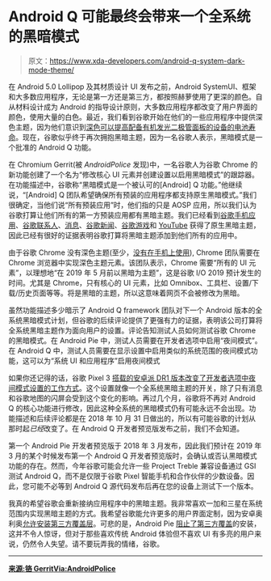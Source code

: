 # Android Q 可能最终会带来一个全系统的黑暗模式

> 原文：<https://www.xda-developers.com/android-q-system-dark-mode-theme/>

在 Android 5.0 Lollipop 及其材质设计 UI 发布之前，Android SystemUI、框架和大多数应用程序，无论是第一方还是第三方，都按照赫萝使用了更深的颜色。自从材料设计成为 Android 的指导设计原则，大多数应用程序都改变了用户界面的颜色，使用大量的白色。最近，我们看到谷歌开始在他们的一些应用程序中提供深色主题，因为他们意识到[深色可以提高配备有机发光二极管面板的设备的电池寿命](https://www.xda-developers.com/google-wants-developers-to-add-dark-themes-to-save-battery-life/)。现在，谷歌似乎终于再次拥抱黑暗主题，因为一名谷歌人表示，黑暗模式是一个批准的 Android Q 功能。

在 Chromium Gerrit(被 *AndroidPolice* 发现)中，一名谷歌人为谷歌 Chrome 的新功能创建了一个名为“修改核心 UI 元素并创建设置以启用黑暗模式”的跟踪器。在功能描述中，谷歌称“黑暗模式是一个被认可的[Android] Q 功能。”他继续说，“[Android] Q 团队希望确保所有预装的应用程序都支持原生黑暗模式。”我们很确定，当他们说“所有预装应用”时，他们指的只是 AOSP 应用，所以我们认为谷歌打算让他们所有的第一方预装应用都有黑暗主题。我们已经看到[谷歌手机应用](https://www.xda-developers.com/google-phone-v26-dark-theme/)、[谷歌联系人](https://www.xda-developers.com/google-contacts-adds-dark-theme/)、[消息](https://www.xda-developers.com/android-messages-redesign-dark-mode/)、[谷歌新闻](https://www.xda-developers.com/google-news-5-5-dark-theme/)、[谷歌游戏](https://www.xda-developers.com/google-play-games-dark-theme/)和 [YouTube](https://www.xda-developers.com/youtube-dark-mode-android-roll-out/) 获得了原生黑暗主题，因此已经有很好的证据表明谷歌打算将黑暗主题添加到他们所有的应用中。

由于谷歌 Chrome 没有深色主题(至少，[没有在手机上使用](https://www.xda-developers.com/google-chrome-windows-10-dark-mode/)), Chrome 团队需要在 Chrome 浏览器中实现深色主题元素。该团队表示，Chrome 需要“所有的 UI 元素”，以理想地“在 2019 年 5 月前以黑暗为主题”，这是谷歌 I/O 2019 预计发生的时间。尤其是 Chrome，只有核心的 UI 元素，比如 Omnibox、工具栏、设置/下载/历史页面等等。将是黑暗的主题，所以这意味着网页不会被修改为黑暗。

虽然功能描述多少暗示了 Android Q framework 团队对下一个 Android 版本的全系统黑暗模式计划，但谷歌的后续评论提供了更强有力的证据，表明该公司打算将全系统黑暗主题作为面向用户的设置。评论告知测试人员如何测试谷歌 Chrome 的黑暗模式。在 Android Pie 中，测试人员需要在开发者选项中启用“夜间模式”。在 Android Q 中，测试人员需要在显示设置中启用类似的系统范围的夜间模式功能，这可以为“系统 UI 和应用程序”启用夜间模式

如果你还记得的话，谷歌 Pixel 3 [搭载的安卓派 DR1 版本改变了开发者选项中夜间模式设置的工作方式](https://www.xda-developers.com/google-pixel-3-automatic-dark-theme-option/)。这个设置就像一个全系统黑暗主题的开关，除了只有消息和谷歌地图的闪屏会受到这个变化的影响。再过几个月，谷歌将不再对 Android Q 的核心功能进行修改，因此这种全系统的黑暗模式仍有可能永远不会出现。功能描述和后续评论都是在 2018 年 10 月 31 日做出的，所以有可能谷歌的计划从那时起*已经*改变了。在 Android Q 开发者预览版发布之前，我们不会知道。

第一个 Android Pie 开发者预览版于 2018 年 3 月发布，因此我们预计在 2019 年 3 月的某个时候发布第一个 Android Q 开发者预览版时，会确认或否认黑暗模式功能的存在。然而，今年谷歌可能会允许一些 Project Treble 兼容设备通过 GSI 测试 Android Q，而不是仅限于谷歌 Pixel 智能手机和合作伙伴的少数设备。因此，您可能不必等到 Android Q 源代码发布后再在您的设备上测试下一个版本。

我真的希望谷歌会重新接纳应用程序中的黑暗主题。我非常喜欢一加和三星在系统范围内实现黑暗主题的方式。我希望谷歌能允许更多的用户界面定制，因为安卓奥利奥[允许安装第三方覆盖层](https://www.xda-developers.com/custom-themes-android-oreo-substratum/)。可悲的是，Android Pie [阻止了第三方覆盖](https://www.xda-developers.com/rootless-custom-themes-android-p/)的安装，这并不令人惊讶，但对于那些喜欢传统 Android 体验但不喜欢 UI 有多亮的用户来说，仍然令人失望。请不要玩弄我的情绪，谷歌。

* * *

[**来源:铬 Gerrit**](https://bugs.chromium.org/p/chromium/issues/detail?id=900782&desc=3)[**Via:AndroidPolice**](https://www.androidpolice.com/2019/01/06/googler-seemingly-confirms-that-android-q-will-have-system-wide-dark-mode/)